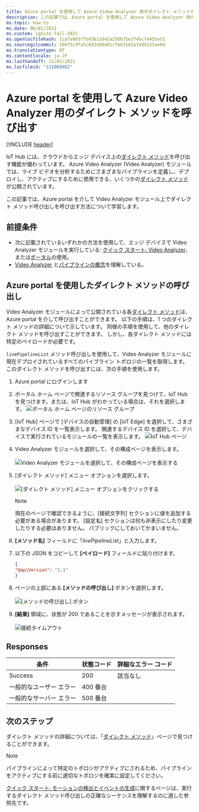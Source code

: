 ```yaml
---
title: Azure portal を使用して Azure Video Analyzer 用のダイレクト メソッドを呼び出す方法
description: この記事では、Azure portal を使用して Azure Video Analyzer 用のダイレクト メソッドを呼び出す方法の概要を示します。
ms.topic: how-to
ms.date: 06/01/2021
ms.custom: ignite-fall-2021
ms.openlocfilehash: 1ca7a9b57fb43613d42a256675e374bcf4455e51
ms.sourcegitcommit: 106f5c9fa5c6d3498dd1cfe63181a7ed4125ae6d
ms.translationtype: HT
ms.contentlocale: ja-JP
ms.lasthandoff: 11/02/2021
ms.locfileid: "131089982"
---
```

# <a name="use-azure-portal-to-invoke-direct-methods-for-azure-video-analyzer"></a>Azure portal を使用して Azure Video Analyzer 用のダイレクト メソッドを呼び出す

[!INCLUDE [header](includes/edge-env.md)]

IoT Hub には、クラウドからエッジ デバイス上の[ダイレクト メソッド](../../../iot-hub/iot-hub-devguide-direct-methods.md#method-invocation-for-iot-edge-modules)を呼び出す機能が備わっています。 Azure Video Analyzer (Video Analyzer) モジュールでは、ライブ ビデオを分析するためにさまざまなパイプラインを定義し、デプロイし、アクティブにするために使用できる、いくつかの[ダイレクト メソッド](./direct-methods.md)が公開されています。

この記事では、Azure portal を介して Video Analyzer モジュール上でダイレクト メソッド呼び出しを呼び出す方法について学習します。

## <a name="prerequisites"></a>前提条件

* 次に記載されているいずれかの方法を使用して、エッジ デバイスで Video Analyzer モジュールを実行している: [クイック スタート: Video Analyzer](get-started-detect-motion-emit-events.md)、または[ポータル](./deploy-iot-edge-device.md)の使用。
* [Video Analyzer](../overview.md) と[パイプラインの概念](../pipeline.md)を理解している。

## <a name="invoking-direct-methods-via-azure-portal"></a>Azure portal を使用したダイレクト メソッドの呼び出し

Video Analyzer モジュールによって公開されている各[ダイレクト メソッド](./direct-methods.md)は、Azure portal を介して呼び出すことができます。 以下の手順は、1 つのダイレクト メソッドの詳細について示しています。 同様の手順を使用して、他のダイレクト メソッドを呼び出すことができます。 しかし、各ダイレクト メソッドには特定のペイロードが必要です。

`livePipelineList` メソッド呼び出しを使用して、Video Analyzer モジュールに現在デプロイされているすべてのパイプライン トポロジの一覧を取得します。 このダイレクト メソッドを呼び出すには、次の手順を使用します。

1. Azure portal にログインします
1. ポータル ホーム ページで関連するリソース グループを見つけて、IoT Hub を見つけます。または、IoT Hub がわかっている場合は、それを選択します。
    ![ポータル ホーム ページのリソース グループ](./media/use-azure-portal-to-invoke-direct-methods/portal-rg-home.png)
1. [IoT Hub] ページで [デバイスの自動管理] の [IoT Edge] を選択して、さまざまなデバイス ID を一覧表示します。 関連するデバイス ID を選択して、デバイスで実行されているモジュールの一覧を表示します。
    ![IoT Hub ページ](./media/use-azure-portal-to-invoke-direct-methods/iot-hub-page.png)
1. Video Analyzer モジュールを選択して、その構成ページを表示します。<br><br>
    ![Video Analyzer モジュールを選択して、その構成ページを表示する](./media/use-azure-portal-to-invoke-direct-methods/modules.png)
1. [ダイレクト メソッド] メニュー オプションを選択します。 <br><br>
    ![[ダイレクト メソッド] メニュー オプションをクリックする](./media/use-azure-portal-to-invoke-direct-methods/module-details.png)
    > [!NOTE]
    > 現在のページで確認できるように、[接続文字列] セクションに値を追加する必要がある場合があります。 [設定名] セクションは何も非表示にしたり変更したりする必要はありません。 パブリックにしておいてかまいません。

1. **[メソッド名]** フィールドに「*livePipelineList*」と入力します。
1. 以下の JSON をコピーして **[ペイロード]** フィールドに貼り付けます。
    ```json
    {
    "@apiVersion": "1.1"
    }
    ```
1. ページの上部にある **[メソッドの呼び出し]** ボタンを選択します。<br><br>
    ![[メソッドの呼び出し] ボタン](./media/use-azure-portal-to-invoke-direct-methods/direct-method.png)
1. **[結果]** 領域に、状態が 200 であることを示すメッセージが表示されます。<br><br>
    ![接続タイムアウト](./media/use-azure-portal-to-invoke-direct-methods/connection-timeout.png)

## <a name="responses"></a>Responses

| 条件             | 状態コード | 詳細なエラー コード |
|-----------------------|-------------|---------------------|
| Success               | 200         | 該当なし                 |
| 一般的なユーザー エラー   | 400 番台   |                     |
| 一般的なサーバー エラー | 500 番台   |                     |

## <a name="next-steps"></a>次のステップ

ダイレクト メソッドの詳細については、「[ダイレクト メソッド](./direct-methods.md)」ページで見つけることができます。

> [!NOTE]
> パイプラインによって特定のトポロジがアクティブにされるため、パイプラインをアクティブにする前に適切なトポロジを確実に設定してください。

[クイック スタート: モーションの検出とイベントの生成](detect-motion-emit-events-quickstart.md)に関するページは、実行するダイレクト メソッド呼び出しの正確なシーケンスを理解するのに適した参照先です。
